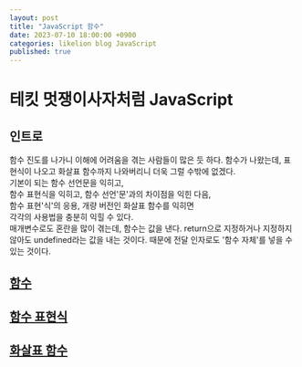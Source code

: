 ```yaml
---
layout: post
title: "JavaScript 함수"
date: 2023-07-10 18:00:00 +0900
categories: likelion blog JavaScript
published: true
---
```


# 테킷 멋쟁이사자처럼 JavaScript

## 인트로

함수 진도를 나가니 이해에 어려움을 겪는 사람들이 많은 듯 하다. 함수가 나왔는데, 표현식이 나오고 화살표 함수까지 나와버리니 더욱 그럴 수밖에 없겠다.  
기본이 되는 함수 선언문을 익히고,  
함수 표현식을 익히고, 함수 선언'문'과의 차이점을 익힌 다음,  
함수 표현'식'의 응용, 개량 버전인 화살표 함수를 익히면  
각각의 사용법을 충분히 익힐 수 있다.  
매개변수로도 혼란을 많이 겪는데, 함수는 값을 낸다. return으로 지정하거나 지정하지 않아도 undefined라는 값을 내는 것이다. 때문에 전달 인자로도 '함수 자체'를 넣을 수 있는 것이다.

## [함수][]

## [함수 표현식][]

## [화살표 함수][]

[함수]: https://ko.javascript.info/function-basics
[함수 표현식]: https://ko.javascript.info/function-expressions
[화살표 함수]: https://ko.javascript.info/arrow-functions-basics
